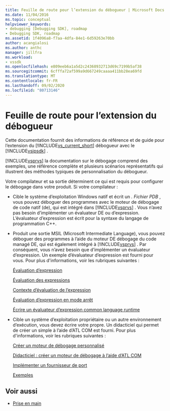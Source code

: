 ```yaml
---
title: Feuille de route pour l’extension du débogueur | Microsoft Docs
ms.date: 11/04/2016
ms.topic: conceptual
helpviewer_keywords:
- debugging [Debugging SDK], roadmap
- Debugging SDK, roadmap
ms.assetid: 1f4096a8-f7aa-4dfa-84e1-6d59263e70bb
author: acangialosi
ms.author: anthc
manager: jillfra
ms.workload:
- vssdk
ms.openlocfilehash: e809eeb6a1a5d2c24368932713d69c7199b5af38
ms.sourcegitcommit: 6cfffa72af599a9d667249caaaa411bb28ea69fd
ms.translationtype: MT
ms.contentlocale: fr-FR
ms.lasthandoff: 09/02/2020
ms.locfileid: "80713146"
---
```

# <a name="roadmap-for-extending-the-debugger"></a>Feuille de route pour l’extension du débogueur
Cette documentation fournit des informations de référence et de guide pour l’extension du [!INCLUDE[vs_current_short](../../code-quality/includes/vs_current_short_md.md)] débogueur avec le [!INCLUDE[vsipsdk](../../extensibility/includes/vsipsdk_md.md)] .

 [!INCLUDE[vsprvs](../../code-quality/includes/vsprvs_md.md)] la documentation sur le débogage comprend des exemples, une référence complète et plusieurs scénarios représentatifs qui illustrent des méthodes typiques de personnalisation du débogueur.

 Votre compilateur et sa sortie déterminent ce qui est requis pour configurer le débogage dans votre produit. Si votre compilateur :

- Cible le système d’exploitation Windows natif et écrit un *. Fichier PDB* , vous pouvez déboguer des programmes avec le moteur de débogage de code natif (de), qui est intégré dans [!INCLUDE[vsprvs](../../code-quality/includes/vsprvs_md.md)] . Vous n’avez pas besoin d’implémenter un évaluateur DE ou d’expression. L’évaluateur d’expression est écrit pour la syntaxe du langage de programmation C++.

- Produit une sortie MSIL (Microsoft Intermediate Language), vous pouvez déboguer des programmes à l’aide du moteur DE débogage du code managé DE, qui est également intégré à [!INCLUDE[vsprvs](../../code-quality/includes/vsprvs_md.md)] . Par conséquent, vous n’avez besoin que d’implémenter un évaluateur d’expression. Un exemple d’évaluateur d’expression est fourni pour vous. Pour plus d'informations, voir les rubriques suivantes :

   [Évaluation d’expression](../../extensibility/debugger/expression-evaluation-visual-studio-debugging-sdk.md)

   [Évaluation des expressions](../../extensibility/debugger/evaluating-expressions.md)

   [Contexte d’évaluation de l’expression](../../extensibility/debugger/expression-evaluation-context.md)

   [Évaluation d’expression en mode arrêt](../../extensibility/debugger/expression-evaluation-in-break-mode.md)

   [Écrire un évaluateur d’expression common language runtime](../../extensibility/debugger/writing-a-common-language-runtime-expression-evaluator.md)

- Cible un système d’exploitation propriétaire ou un autre environnement d’exécution, vous devez écrire votre propre. Un didacticiel qui permet de créer un simple à l’aide d’ATL COM est fourni. Pour plus d'informations, voir les rubriques suivantes :

   [Créer un moteur de débogage personnalisé](../../extensibility/debugger/creating-a-custom-debug-engine.md)

   [Didacticiel : créer un moteur de débogage à l’aide d’ATL COM](https://msdn.microsoft.com/library/9097b71e-1fe7-48f7-bc00-009e25940c24)

   [Implémenter un fournisseur de port](../../extensibility/debugger/implementing-a-port-supplier.md)

   [Exemples](../../extensibility/debugger/visual-studio-debugging-samples.md)

## <a name="see-also"></a>Voir aussi
- [Prise en main](../../extensibility/debugger/getting-started-with-debugger-extensibility.md)
